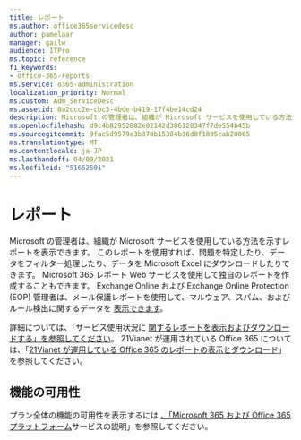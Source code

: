 ```yaml
---
title: レポート
ms.author: office365servicedesc
author: pamelaar
manager: gailw
audience: ITPro
ms.topic: reference
f1_keywords:
- office-365-reports
ms.service: o365-administration
localization_priority: Normal
ms.custom: Adm_ServiceDesc
ms.assetid: 0a2ccc2e-cbc3-4bde-b419-17f4be14cd24
description: Microsoft の管理者は、組織が Microsoft サービスを使用している方法を示すレポートを表示できます。 このレポートを使用すれば、問題を特定したり、データをフィルター処理したり、データを Microsoft Excel にダウンロードしたりできます。 Microsoft 365 レポート Web サービスを使用して独自のレポートを作成することもできます。 Exchange Online および Exchange Online Protection (EOP) 管理者は、メール保護レポートを使用して、マルウェア、スパム、およびルール検出に関するデータを表示できます。
ms.openlocfilehash: d9c4b82952882e02142d386120347f7de554b45b
ms.sourcegitcommit: 9fac5d9579e3b370b15384b36d0f1805cab20065
ms.translationtype: MT
ms.contentlocale: ja-JP
ms.lasthandoff: 04/09/2021
ms.locfileid: "51652501"
---
```

# <a name="reports"></a>レポート

Microsoft の管理者は、組織が Microsoft サービスを使用している方法を示すレポートを表示できます。 このレポートを使用すれば、問題を特定したり、データをフィルター処理したり、データを Microsoft Excel にダウンロードしたりできます。 Microsoft 365 レポート Web サービスを使用して独自のレポートを作成することもできます。 Exchange Online および Exchange Online Protection (EOP) 管理者は、メール保護レポートを使用して、マルウェア、スパム、およびルール検出に関するデータを [表示できます](/exchange/monitoring/use-mail-protection-reports)。
  
詳細については、「サービス使用状況に [関するレポートを表示およびダウンロードする」を参照してください](/microsoft-365/admin/activity-reports/activity-reports)。 21Vianet が運用されている Office 365 については、「[21Vianet が運用している Office 365 のレポートの表示とダウンロード](/microsoft-365/admin/activity-reports/activity-reports)」を参照してください。
  
## <a name="feature-availability"></a>機能の可用性

プラン全体の機能の可用性を表示するには [、「Microsoft 365 および Office 365 プラットフォーム](office-365-platform-service-description.md)サービスの説明」を参照してください。
